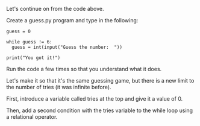 Let's continue on from the code above.

Create a guess.py program and type in the following:
```
guess = 0

while guess != 6:
  guess = int(input("Guess the number:  "))

print("You got it!")
```
Run the code a few times so that you understand what it does.

Let's make it so that it's the same guessing game, but there is a new limit to the number of tries (it was infinite before).

First, introduce a variable called tries at the top and give it a value of 0.

Then, add a second condition with the tries variable to the while loop using a relational operator.

